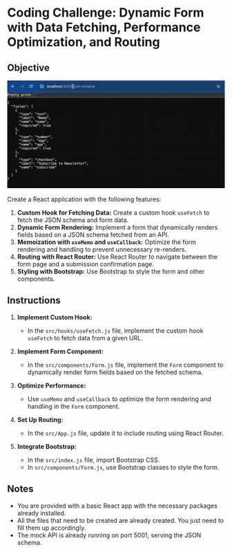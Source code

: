 # Coding Challenge: Dynamic Form with Data Fetching, Performance Optimization, and Routing

## Objective

![image](/docs/img/demo.gif)

Create a React application with the following features:
1. **Custom Hook for Fetching Data:** Create a custom hook `useFetch` to fetch the JSON schema and form data.
2. **Dynamic Form Rendering:** Implement a form that dynamically renders fields based on a JSON schema fetched from an API.
3. **Memoization with `useMemo` and `useCallback`:** Optimize the form rendering and handling to prevent unnecessary re-renders.
4. **Routing with React Router:** Use React Router to navigate between the form page and a submission confirmation page.
5. **Styling with Bootstrap:** Use Bootstrap to style the form and other components.

## Instructions

1. **Implement Custom Hook:**
   - In the `src/hooks/useFetch.js` file, implement the custom hook `useFetch` to fetch data from a given URL.

2. **Implement Form Component:**
   - In the `src/components/Form.js` file, implement the `Form` component to dynamically render form fields based on the fetched schema.

3. **Optimize Performance:**
   - Use `useMemo` and `useCallback` to optimize the form rendering and handling in the `Form` component.

4. **Set Up Routing:**
   - In the `src/App.js` file, update it to include routing using React Router.

5. **Integrate Bootstrap:**
   - In the `src/index.js` file, import Bootstrap CSS.
   - In `src/components/Form.js`, use Bootstrap classes to style the form.

## Notes

- You are provided with a basic React app with the necessary packages already installed.
- All the files that need to be created are already created. You just need to fill them up accordingly.
- The mock API is already running on port 5001, serving the JSON schema.
